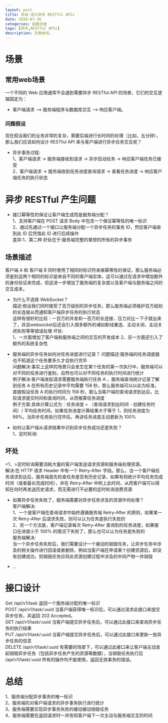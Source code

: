```yaml
---
layout: post
title: 杂谈-设计异步 RESTful APIs
date: 2020-07-30
categories: 函数总结
tags: [异步,RESTful APIs]
description: 文章金句。
---
```

# 场景 #
## 常用web场景 ##
一个不同的 Web 应用通常不会遇到需要异步 RESTful API 的场景，它们的交互逻辑固定为：<br>
- 客户端请求 –> 服务端程序与数据库交互 –> 响应客户端。 <br>

### 问题假设 ###
现在假设我们的业务非常的复杂，需要后端进行长时间的处理（比如，五分钟），那么我们应该如何设计 RESTful API 来与客户端进行异步任务交互呢？
- 异步事务过程: <br>
 1、客户端请求 -> 服务端接收到请求 -> 异步启动任务 -> 响应客户端任务已接受 <br>
 2、客户端请求 -> 服务端收到任务进度查询请求 -> 查看任务进度 -> 响应客户端任务的执行状态 <br>

# 异步 RESTful 产生问题 #
- 接口幂等性的保证让客户端生成而是服务端分配？ <br>
 1、支持客户端在 POST 请求 Body 中包含一个保证幂等性的唯一标识 <br>
 2、通过先通过一个接口让服务端分配一个异步任务的事务 ID，然后客户端收到此 ID 后凭借此 ID 进行后续操作<br>
    差异:1、第二种 好处在于:服务端完整的掌控的所有的异步事务<br>
## 场景描述 ##
客户端 A 和 客户端 B 同时使用了相同的标识符来做幂等性的保证，那么服务端必须鉴别这两个相同的标识是来自不同的客户端实体。这可以通过在请求中增加额外的身份验证来完成，但这进一步增加了服务端的复杂度以及客户端与服务端之间的交互成本。<br>
- 为什么不选择 WebSocket？ <br>
  描述:假设我们同时接受了百万级别的异步任务，那么服务端必须维护百万级别的长连接从而通知客户端异步任务的执行状态<br>
  这样有很好的比较：一百万的并发和一百万的长连接，压力对比一下子就出来了，并且websocket后还会引入很多额外的诸如断线重连、主动关闭、主动关闭失败等等错误处理
  坏处:<br>
  1、一方面增加了客户端和服务端之间的交互的开发成本<b2>
  2、另一方面还引入了额外的系统复杂性<br>
- 服务端的异步任务如何对任务进度进行记录？
  问题描述:服务端的任务调度器也不知道这个任务要多久才会执行完毕<br>
  问题解决:事实上这样的场景只会发生在某个任务的第一次执行中，服务端可以对不同的任务进行鉴别，自然也可以对不同任务的执行时间进行统计<br>
  例子解决:客户端发起请求需要服务端执行任务 A ，服务端查询统计记录了解到任务 A 在所有历史记录中平均需要 158 秒，那么服务端可以以此为标准，直接假设任务 A 的执行时间为 158 秒，那么当客户端的查询请求到达后，比较请求提交时间和查询时间，从而推算任务进度<br>
  例子方案:具体计算公式为：任务进度 = （查询请求到达时间 - 创建任务时间）/ 平均任务时间，如果任务进度计算结果大于等于 1，则任务进度为 99%。当异步任务执行完毕后，再讲任务进度主动更新为 100%<br>
  
- 如何让客户端从请求结果中识别异步任务成功还是失败？ <br>
 1、定时轮询: <br>
 ## 坏处 ## 
 <1、>定时轮询需要消耗大量的客户端发送请求资源和服务端处理资源。 <br>
 解决:在 HTTP 请求 Header 中有一个 Retry-After 字段。那么，当一个客户端任务请求到达后，服务端首先检查任务是否有历史记录，如果有则统计平均任务完成时间（或者最长完成时间），并在 Retry-After 中附上此时间，从而客户端可以得知在何时再发送历史请求，而无需进行不必要的定时轮询浪费资源<br>
 
- 如果异步任务失败了，服务端需要对异步任务涉及的资源作何处理？ <br>
客户端解决: <br>
1、一个是客户端在查询请求中始终遵循服务端 Retry-After 的原则，如果某一次 Retry-After 后请求失败，则可以认为任务是执行失败的<br>
2、另一个方法是，客户端记录每次 Retry-After 查询到的任务进度，如果接口在进度小于 100% 的情况下失败了，那么也可以认为任务是失败的<br>
服务端解决: <br>
当一个异步任务失败后，我们需要设计一个被动的销毁任务，让异步任务中涉及的相关操作进行回滚或者删除，例如当客户端在申请某个创建资源后，却没有创建成功，则销毁任务应将此资源创建过程中涉及的中间产物一并销毁 <br>

- ...

# 接口设计 #
Get /api/v1/task 返回一个服务端分配的唯一标识 <br>
POST /api/v1/task/:uuid 当客户端获得唯一标识后，可以通过请求此接口来提交异步任务，并返回 202 Accepted。<br>
GET /api/v1/task/:uuid 当客户端提交异步任务后，可以通过此接口来查询异步任务的执行结果 <br>
PUT /api/v1/task/:uuid 当客户端提交异步任务后，可以通过此接口来更新一些异步任务的信息 <br>
DELETE /api/v1/task/:uuid 有需要的场景下，可以通过此接口来让客户端主动发起销毁异步任务（包括异步任务产生的资源等数据），当销毁任务执行后 /api/v1/task/:uuid 所有的操作均不能使用，返回无效事务的错误。<br>


# 总结 #
1、服务端分配异步事务的唯一标识 <br>
2、服务端的对客户端请求的异步事务执行进行统计 <br>
3、服务端需要实现异步事务失败的被动被动销毁任务 <br>
4、服务端需要在返回请求时一并告知客户端下一次主动与服务端交互的时间 <br>

